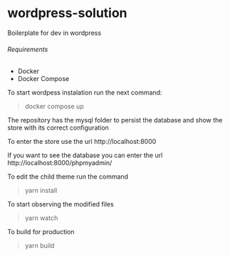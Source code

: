 # wordpress-solution
Boilerplate for dev in wordpress

###### Requirements
- Docker
- Docker Compose

To start wordpess instalation run the next command:
> docker compose up

The repository has the mysql folder to persist the database and show the store with its correct configuration

To enter the store use the url
http://localhost:8000

If you want to see the database you can enter the url
http://localhost:8000/phpmyadmin/


To edit the child theme run the command
> yarn install

To start observing the modified files
> yarn watch

To build for production
> yarn build

